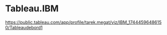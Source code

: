 # Tableau.IBM
https://public.tableau.com/app/profile/tarek.megat/viz/IBM_17444596486150/Tableaudebord1
